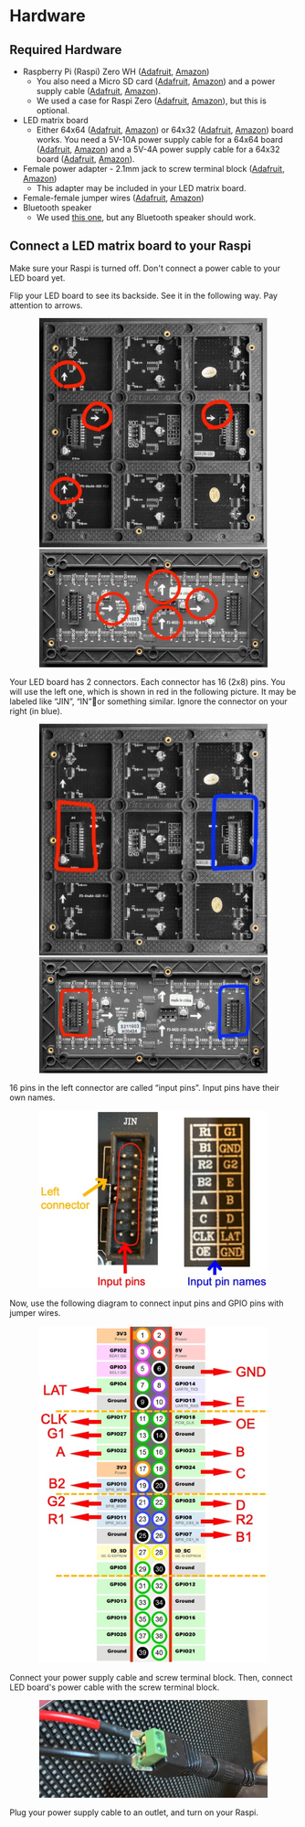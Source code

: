 # Hardware

## Required Hardware

- Raspberry Pi (Raspi) Zero WH ([Adafruit](https://www.adafruit.com/product/3708), [Amazon](https://smile.amazon.com/Raspberry-Pi-Zero-WH-Pre-soldered/dp/B07B8MMD3V/))
  - You also need a Micro SD card ([Adafruit](https://www.adafruit.com/product/2693), [Amazon](https://www.amazon.com/gp/product/B073K14CVB/)) and a power supply cable ([Adafruit](https://www.adafruit.com/product/1995), [Amazon](https://smile.amazon.com/Raspberry-Power-Supply-Adapter-Charger/dp/B08523DFR4/)).
  - We used a case for Raspi Zero ([Adafruit](https://www.adafruit.com/product/4822), [Amazon](https://smile.amazon.com/Flirc-Raspberry-Pi-Zero-Case/dp/B08837L144)), but this is optional.
- LED matrix board
  - Either 64x64 ([Adafruit](https://www.adafruit.com/product/4732), [Amazon](https://www.amazon.com/Individual-Full-Color-Adjustable-Brightness-Displaying/dp/B0B65J1D9Q/)) or 64x32 ([Adafruit](https://www.adafruit.com/product/2279), [Amazon](https://www.amazon.com/waveshare-Full-Color-Adjustable-Brightness-Displaying/dp/B09MB426K5/)) board works. You need a 5V-10A power supply cable for a 64x64 board ([Adafruit](https://www.adafruit.com/product/658), [Amazon](https://www.amazon.com/LeTaoXing-Switching-Transformers-Interface-Replacement/dp/B08HCS1X66/)) and a 5V-4A power supply cable for a 64x32 board ([Adafruit](https://www.adafruit.com/product/1466), [Amazon](https://www.amazon.com/Facmogu-Switching-Transformer-Compatible-5-5x2-1mm/dp/B087LY41PV/)).
- Female power adapter - 2.1mm jack to screw terminal block ([Adafruit](https://www.adafruit.com/product/368), [Amazon](https://www.amazon.com/Qaoquda-Connector-Terminal-Headphone-Converter/dp/B07JMY5XXT/))
  - This adapter may be included in your LED matrix board.
- Female-female jumper wires ([Adafruit](https://www.adafruit.com/product/1949), [Amazon](https://www.amazon.com/EDGELEC-Breadboard-Optional-Assorted-Multicolored/dp/B07GD2PGY4/))
- Bluetooth speaker
  - We used [this one](https://www.amazon.com/Sony-SRS-XB13-Waterproof-Bluetooth-SRSXB13/dp/B08ZJ6DQNY/), but any Bluetooth speaker should work.


## Connect a LED matrix board to your Raspi

Make sure your Raspi is turned off. Don't connect a power cable to your LED board yet.

Flip your LED board to see its backside. See it in the following way. Pay attention to arrows.

<p align="center">
  <img src="../images/64x64.jpg" width="400" />
  <img src="../images/64x32.jpg" width="400" />
</p>

Your LED board has 2 connectors. Each connector has 16 (2x8) pins. You will use the left one, which is shown in red in the following picture. It may be labeled like “JIN”, “IN”or something similar. Ignore the connector on your right (in blue).

<p align="center">
  <img src="../images/64x64-pins.jpg" width="400" />
  <img src="../images/64x32-pins.jpg" width="400" />
</p>

16 pins in the left connector are called “input pins”.
Input pins have their own names.

<p align="center">
  <img src="../images/input-pins.jpg" width="400" />
</p>

Now, use the following diagram to connect input pins and GPIO pins with jumper wires.

<p align="center">
  <img src="../images/gpio.jpg" width="400" />
</p>

Connect your power supply cable and screw terminal block. Then, connect LED board's power cable with the screw terminal block.

<p align="center">
  <img src="../images/power.jpg" width="400" />
</p>

Plug your power supply cable to an outlet, and turn on your Raspi. 
